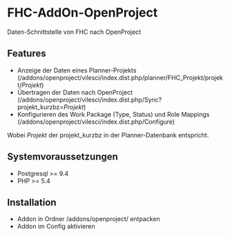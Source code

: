 # FHC-AddOn-OpenProject
Daten-Schnittstelle von FHC nach OpenProject

## Features
* Anzeige der Daten eines Planner-Projekts (/addons/openproject/vilesci/index.dist.php/planner/FHC_Projekt/projekt/$Projekt$)
* &Uuml;bertragen der Daten nach OpenProject (/addons/openproject/vilesci/index.dist.php/Sync?projekt_kurzbz=$Projekt$)
* Konfigurieren des Work Package (Type, Status) und Role Mappings  (/addons/openproject/vilesci/index.dist.php/Configure)

Wobei $Projekt$ der projekt_kurzbz in der Planner-Datenbank entspricht.

## Systemvoraussetzungen
* Postgresql >= 9.4
* PHP >= 5.4

## Installation
 * Addon in Ordner /addons/openproject/ entpacken
 * Addon im Config aktivieren
